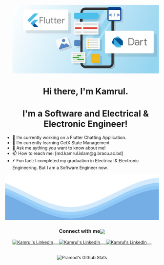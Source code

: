 <!DOCTYPE html>
<html lang="en">
<head>
    <meta charset="UTF-8">
    <meta http-equiv="X-UA-Compatible" content="IE=edge">
    <meta name="viewport" content="width=device-width, initial-scale=1.0">
</head>
<body>
    <p align="center">
        <ul>   
          <img src="https://github.com/nahidnsu152/nahidnsu152/blob/main/images/1.jpeg" />
          <h1 align="center">Hi there, I'm Kamrul.</h1>
          <h1 align="center">I'm a Software and Electrical & Electronic Engineer!</h1>
          <li> 🔭 I’m currently working on a Flutter Chatting Application.</li>
          <li> 🌱 I’m currently learning GetX State Management</li>
          <li> 💬 Ask me aything you want to know about me!</li>
          <li> 📫 How to reach me: [md.kamrul.islam@g.bracu.ac.bd]</li>
          <li> ⚡ Fun fact: I completed my graduation in Electrical & Electronic Engineering. But I am a Software Engineer now.</li>
        </ul>
      </p>	
      <img src="https://raw.githubusercontent.com/fredgrott/FredGrott/gh-pages/waves.svg" width="100%" height="150">
      <div align="center">
        <h3 align="center">Connect with me<img align="center" src="https://github.com/rajput2107/rajput2107/blob/master/Assets/Handshake.gif" height="33px" /></h3> 
      </div> 
    <p align="center">
       <a href="https://www.linkedin.com/in/nahid-nsu152" target=”_blank”>
        <img align="center" alt="Kamrul's LinkedIn" width="30px" src="https://www.vectorlogo.zone/logos/linkedin/linkedin-icon.svg" /> &nbsp; &nbsp;
        </a> 
        <a href="#" target=”_blank”>
            <img align="center" alt="Kamrul's LinkedIn" width="30px" src="https://www.vectorlogo.zone/logos/twitter/twitter-tile.svg" /> &nbsp; &nbsp;
        </a>
        <a href="#" target=”_blank”>
                <img align="center" alt="Kamrul's LinkedIn" width="30px" src="https://www.vectorlogo.zone/logos/facebook/facebook-official.svg" /> &nbsp; &nbsp;
        </a>
        <br/>
        <br/>
        <p align="center">
       <img align="center" src="https://github-readme-stats.vercel.app/api?username=mdkamrulislam-web&count_private=true&theme=chartreuse-dark&show_icons=true" alt="Pramod's Github            Stats">
        </p>
       </a> 
    </p>
</body>
</html>
